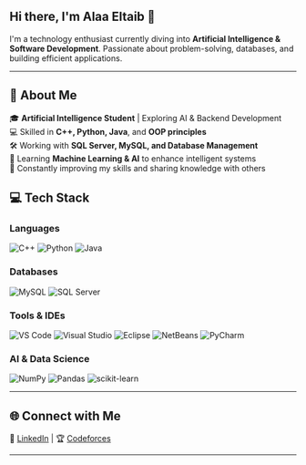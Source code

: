 ## Hi there, I'm Alaa Eltaib 👋  

I'm a technology enthusiast currently diving into **Artificial Intelligence & Software Development**. Passionate about problem-solving, databases, and building efficient applications.  

---

## 🚀 About Me  
🎓 **Artificial Intelligence Student** | Exploring AI & Backend Development  
💻 Skilled in **C++, Python, Java**, and **OOP principles**  
🛠 Working with **SQL Server, MySQL, and Database Management**  
🤖 Learning **Machine Learning & AI** to enhance intelligent systems  
🌱 Constantly improving my skills and sharing knowledge with others  



## 💻 Tech Stack  

### **Languages**  
![C++](https://img.shields.io/badge/-C++-00599C?style=flat-square&logo=c%2B%2B&logoColor=white)
![Python](https://img.shields.io/badge/-Python-3776AB?style=flat-square&logo=python&logoColor=white)
![Java](https://img.shields.io/badge/-Java-007396?style=flat-square&logo=java&logoColor=white)

### **Databases**  
![MySQL](https://img.shields.io/badge/-MySQL-4479A1?style=flat-square&logo=mysql&logoColor=white)
![SQL Server](https://img.shields.io/badge/-SQL%20Server-CC2927?style=flat-square&logo=microsoft-sql-server&logoColor=white)

### **Tools & IDEs**  
![VS Code](https://img.shields.io/badge/-VS%20Code-007ACC?style=flat-square&logo=visual-studio-code&logoColor=white)
![Visual Studio](https://img.shields.io/badge/-Visual%20Studio-5C2D91?style=flat-square&logo=visual-studio&logoColor=white)
![Eclipse](https://img.shields.io/badge/-Eclipse-2C2255?style=flat-square&logo=eclipse&logoColor=white)
![NetBeans](https://img.shields.io/badge/-NetBeans-1B6AC6?style=flat-square&logo=apache-netbeans-ide&logoColor=white)
![PyCharm](https://img.shields.io/badge/-PyCharm-000000?style=flat-square&logo=pycharm&logoColor=white)

### **AI & Data Science**  
![NumPy](https://img.shields.io/badge/-NumPy-013243?style=flat-square&logo=numpy&logoColor=white)
![Pandas](https://img.shields.io/badge/-Pandas-150458?style=flat-square&logo=pandas&logoColor=white)
![scikit-learn](https://img.shields.io/badge/-Scikit%20Learn-F7931E?style=flat-square&logo=scikit-learn&logoColor=white)

---

## 🌐 Connect with Me  
🔗 [LinkedIn](https://www.linkedin.com/in/alaameltaib/) | 🏆 [Codeforces](https://codeforces.com/profile/alaaeltaib1)  

---
 


